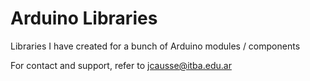 # Arduino Libraries
Libraries I have created for a bunch of Arduino modules / components

For contact and support, refer to jcausse@itba.edu.ar

